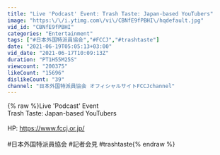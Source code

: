 ```yaml
---
title: "Live 'Podcast' Event: Trash Taste: Japan-based YouTubers"
image: "https:\/\/i.ytimg.com\/vi\/CBNfE9fPBHI\/hqdefault.jpg"
vid_id: "CBNfE9fPBHI"
categories: "Entertainment"
tags: ["#日本外国特派員協会","#FCCJ","#trashtaste"]
date: "2021-06-19T05:05:13+03:00"
vid_date: "2021-06-17T10:09:13Z"
duration: "PT1H55M25S"
viewcount: "200375"
likeCount: "15696"
dislikeCount: "39"
channel: "日本外国特派員協会 オフィシャルサイトFCCJchannel"
---
```

{% raw %}Live 'Podcast' Event<br />Trash Taste: Japan-based YouTubers <br /><br />HP: <a rel="nofollow" target="blank" href="https://www.fccj.or.jp/">https://www.fccj.or.jp/</a><br /><br />#日本外国特派員協会 #記者会見 #trashtaste{% endraw %}

